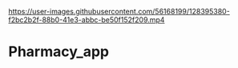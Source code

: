 

https://user-images.githubusercontent.com/56168199/128395380-f2bc2b2f-88b0-41e3-abbc-be50f152f209.mp4

# Pharmacy_app
